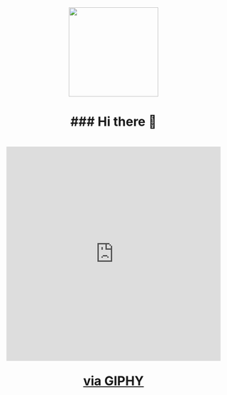 
<div id="header" align="center">
<img src="https://giphy.com/embed/qgQUggAC3Pfv687qPC](https://giphy.com/gifs/computador-gu-tecnology-bGgsc5mWoryfgKBx1u" alt="" width="200">
  <h1>### Hi there 👋<h1/>
    <iframe src="https://giphy.com/embed/bGgsc5mWoryfgKBx1u" width="480" height="480" frameBorder="0" class="giphy-embed" allowFullScreen></iframe><p><a href="https://giphy.com/gifs/computador-gu-tecnology-bGgsc5mWoryfgKBx1u">via GIPHY</a></p>
</div>

